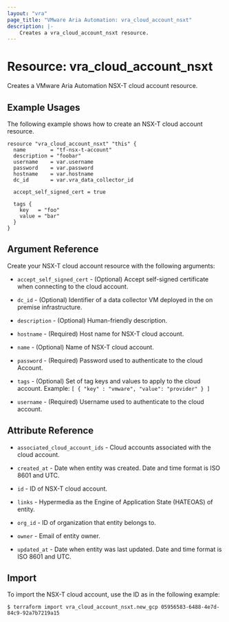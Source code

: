 ```yaml
---
layout: "vra"
page_title: "VMware Aria Automation: vra_cloud_account_nsxt"
description: |-
    Creates a vra_cloud_account_nsxt resource.
---
```


# Resource: vra_cloud_account_nsxt

Creates a VMware Aria Automation NSX-T cloud account resource.

## Example Usages

The following example shows how to create an NSX-T cloud account resource.

```hcl
resource "vra_cloud_account_nsxt" "this" {
  name        = "tf-nsx-t-account"
  description = "foobar"
  username    = var.username
  password    = var.password
  hostname    = var.hostname
  dc_id       = var.vra_data_collector_id

  accept_self_signed_cert = true

  tags {
    key   = "foo"
    value = "bar"
  }
}
```

## Argument Reference

Create your NSX-T cloud account resource with the following arguments:

* `accept_self_signed_cert` - (Optional) Accept self-signed certificate when connecting to the cloud account.

* `dc_id` - (Optional) Identifier of a data collector VM deployed in the on premise infrastructure.

* `description` - (Optional) Human-friendly description.

* `hostname` - (Required) Host name for NSX-T cloud account.

* `name` - (Optional) Name of NSX-T cloud account.

* `password` - (Required) Password used to authenticate to the cloud Account.

* `tags` - (Optional) Set of tag keys and values to apply to the cloud account. Example: `[ { "key" : "vmware", "value": "provider" } ]`

* `username` - (Required) Username used to authenticate to the cloud account.

## Attribute Reference

* `associated_cloud_account_ids` - Cloud accounts associated with the cloud account.

* `created_at` - Date when entity was created. Date and time format is ISO 8601 and UTC.

* `id` - ID of NSX-T cloud account.

* `links` - Hypermedia as the Engine of Application State (HATEOAS) of entity.

* `org_id` - ID of organization that entity belongs to.

* `owner` - Email of entity owner.

* `updated_at` - Date when entity was last updated. Date and time format is ISO 8601 and UTC.

## Import

To import the NSX-T cloud account, use the ID as in the following example:

`$ terraform import vra_cloud_account_nsxt.new_gcp 05956583-6488-4e7d-84c9-92a7b7219a15`
